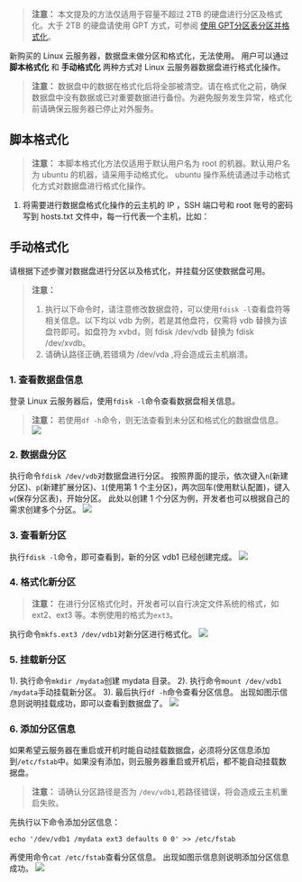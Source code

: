 >**注意：**
>本文提及的方法仅适用于容量不超过 2TB 的硬盘进行分区及格式化。大于 2TB 的硬盘请使用 GPT 方式，可参阅 [使用 GPT分区表分区并格式化](https://www.qcloud.com/document/product/213/2043)。

新购买的 Linux 云服务器，数据盘未做分区和格式化，无法使用。
用户可以通过 **脚本格式化** 和 **手动格式化** 两种方式对 Linux 云服务器数据盘进行格式化操作。
>**注意：**
>数据盘中的数据在格式化后将全部被清空。请在格式化之前，确保数据盘中没有数据或已对重要数据进行备份。为避免服务发生异常，格式化前请确保云服务器已停止对外服务。

## 脚本格式化
>**注意：**
>本脚本格式化方法仅适用于默认用户名为 root 的机器。默认用户名为 ubuntu 的机器，请采用手动格式化。 
>ubuntu 操作系统请通过手动格式化方式对数据盘进行格式化操作。

1. 将需要进行数据盘格式化操作的云主机的 IP ，SSH 端口号和 root 账号的密码写到 hosts.txt 文件中，每一行代表一个主机，比如：


## 手动格式化
请根据下述步骤对数据盘进行分区以及格式化，并挂载分区使数据盘可用。
>**注意：**
>1. 执行以下命令时，请注意修改数据盘符，可以使用`fdisk -l`查看盘符等相关信息。以下均以 vdb 为例，若是其他盘符，仅需将 vdb 替换为该盘符即可。如盘符为 xvbd，则 fdisk /dev/vdb 替换为 fdisk /dev/xvdb。
>2. 请确认路径正确,若错填为 /dev/vda ,将会造成云主机崩溃。

### 1. 查看数据盘信息 
登录 Linux 云服务器后，使用`fdisk -l`命令查看数据盘相关信息。
>**注意：**
>若使用`df -h`命令，则无法查看到未分区和格式化的数据盘信息。
![](https://mc.qcloudimg.com/static/img/9b86a3120ed4e2178ca5bb6e7ac0a9d0/33.png)

### 2. 数据盘分区
执行命令`fdisk /dev/vdb`对数据盘进行分区。
按照界面的提示，依次键入`n`(新建分区)、`p`(新建扩展分区)、`1`(使用第 1 个主分区)，两次回车(使用默认配置)，键入`w`(保存分区表)，开始分区。
此处以创建 1 个分区为例，开发者也可以根据自己的需求创建多个分区。 
![](https://mc.qcloudimg.com/static/img/84539d5019c088708e332afe31883e72/34.png)

### 3. 查看新分区
执行`fdisk -l`命令，即可查看到，新的分区 vdb1 已经创建完成。
![](https://mc.qcloudimg.com/static/img/58a94efb5580b7124f80a5dca4f9cc79/35.png)

### 4. 格式化新分区
>**注意：**
>在进行分区格式化时，开发者可以自行决定文件系统的格式，如 ext2、ext3 等。本例使用的格式为`ext3`。

执行命令`mkfs.ext3 /dev/vdb1`对新分区进行格式化。 
![](https://mc.qcloudimg.com/static/img/8d2ff6a71bef519b85a46976e3f30a5b/36.png)

### 5. 挂载新分区
1). 执行命令`mkdir /mydata`创建 mydata 目录。
2). 执行命令`mount /dev/vdb1 /mydata`手动挂载新分区。
3). 最后执行`df -h`命令查看分区信息。
出现如图示信息则说明挂载成功，即可以查看到数据盘了。
![](https://mc.qcloudimg.com/static/img/af3153a57ac242ce199237246686b855/37.png)

### 6. 添加分区信息
如果希望云服务器在重启或开机时能自动挂载数据盘，必须将分区信息添加到`/etc/fstab`中。如果没有添加，则云服务器重启或开机后，都不能自动挂载数据盘。
>**注意：**
>请确认分区路径是否为 `/dev/vdb1`,若路径错误，将会造成云主机重启失败。

先执行以下命令添加分区信息：
```
echo '/dev/vdb1 /mydata ext3 defaults 0 0' >> /etc/fstab
```

再使用命令`cat /etc/fstab`查看分区信息。
出现如图示信息则说明添加分区信息成功。
![](https://mc.qcloudimg.com/static/img/2b6f0277d5e0a075b6a3b0c8bfb136f0/38.png)
